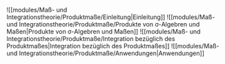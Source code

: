 ![[modules/Maß- und Integrationstheorie/Produktmaße/Einleitung|Einleitung]]
![[modules/Maß- und Integrationstheorie/Produktmaße/Produkte von σ-Algebren und Maßen|Produkte von σ-Algebren und Maßen]]
![[modules/Maß- und Integrationstheorie/Produktmaße/Integration bezüglich des Produktmaßes|Integration bezüglich des Produktmaßes]]
![[modules/Maß- und Integrationstheorie/Produktmaße/Anwendungen|Anwendungen]]